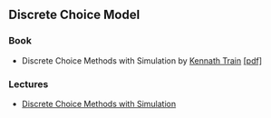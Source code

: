 ## Discrete Choice Model

### Book
  * Discrete Choice Methods with Simulation by [Kennath Train](https://eml.berkeley.edu/~train) [[pdf]](https://eml.berkeley.edu/books/choice2.html)

### Lectures
  * [Discrete Choice Methods with Simulation](https://www.youtube.com/watch?v=2S7MUYjdaYk&list=PL7xZX_sYV5vEfMxkb5SUuGkZcizIhGzhx)
  
